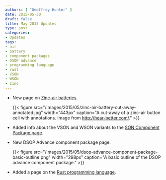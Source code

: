 ```yaml
---
authors: [ "Geoffrey Hunter" ]
date: 2015-05-30
draft: false
title: May 2015 Updates
type: post
categories:
- Updates
tags:
- air
- battery
- component packages
- DSOP advance
- programming language
- rust
- VSON
- WSON
- zinc
---
```


* New page on [Zinc-air batteries](/electronics/components/batteries/zinc-air-batteries).

    {{< figure src="/images/2015/05/zinc-air-battery-cut-away-annotated.jpg" width="443px" caption="A cut-away of a zinc-air button cell with annotations. Image from http://hear-better.com/."  >}}

* Added info about the VSON and WSON variants to the [SON Component Package page](/pcb-design/component-packages/son-component-package#wson-and-vson-variants).

* New DSOP Advance component package page.

    {{< figure src="/images/2015/05/dsop-advance-component-package-basic-outline.png" width="298px" caption="A basic outline of the DSOP advance component package."  >}}
    
* Added a page on the [Rust programming language](/programming/languages/rust).
